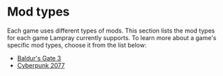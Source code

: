 # Mod types

Each game uses different types of mods. This section lists the mod types for each game Lampray currently supports. To learn more about a game's specific mod types, choose it from the list below:

- [Baldur's Gate 3](./baldurs-gate-3.md)
- [Cyberpunk 2077](./cyberpunk-2077.md)
